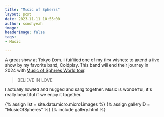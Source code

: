```yaml
---
title: "Music of Spheres"
layout: post
date: 2023-11-11 10:55:00
author: sonohyeah
image: 
headerImage: false
tags:
- Music

---
```


A great show at Tokyo Dom. I fulfilled one of my first wishes: to attend a live show by my favorite band, Coldplay. This band will end their journey in 2024 with [Music of Spheres World tour](https://www.coldplay.com/tour/).

> BELIEVE IN LOVE

I actually howled and hugged and sang together. Music is wonderful, it's really beautiful if we enjoy it together.

<!-- start add photo wall from data -->
{% assign list = site.data.micro.micro1.images %}
{% assign galleryID = "MusicOfSpheres" %}
{% include gallery.html %}
<!-- end -->